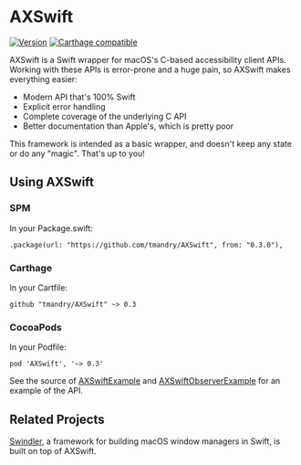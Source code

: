 # AXSwift

[![Version](https://cocoapod-badges.herokuapp.com/v/AXSwift/badge.svg)](https://cocoapods.org/pods/AXSwift)
[![Carthage compatible](https://img.shields.io/badge/Carthage-compatible-4BC51D.svg?style=flat)](https://github.com/Carthage/Carthage)

AXSwift is a Swift wrapper for macOS's C-based accessibility client APIs. Working with these APIs is
error-prone and a huge pain, so AXSwift makes everything easier:

- Modern API that's 100% Swift
- Explicit error handling
- Complete coverage of the underlying C API
- Better documentation than Apple's, which is pretty poor

This framework is intended as a basic wrapper, and doesn't keep any state or do any "magic".
That's up to you!

## Using AXSwift

### SPM
In your Package.swift:
```
.package(url: "https://github.com/tmandry/AXSwift", from: "0.3.0"),
```

### Carthage
In your Cartfile:
```
github "tmandry/AXSwift" ~> 0.3
```

### CocoaPods
In your Podfile:
```
pod 'AXSwift', '~> 0.3'
```

See the source of [AXSwiftExample](https://github.com/tmandry/AXSwift/blob/master/AXSwiftExample/AppDelegate.swift)
and [AXSwiftObserverExample](https://github.com/tmandry/AXSwift/blob/master/AXSwiftObserverExample/AppDelegate.swift)
for an example of the API.

## Related Projects

[Swindler](https://github.com/tmandry/Swindler), a framework for building macOS window managers in Swift,
is built on top of AXSwift.
